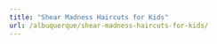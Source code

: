 ```yaml
---
title: "Shear Madness Haircuts for Kids"
url: /albuquerque/shear-madness-haircuts-for-kids/
---
```

